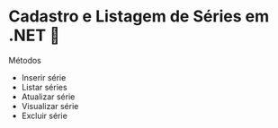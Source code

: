 # Cadastro e Listagem de Séries em .NET 🎥
 
Métodos

- Inserir série
- Listar séries
- Atualizar série
- Visualizar série
- Excluir série
